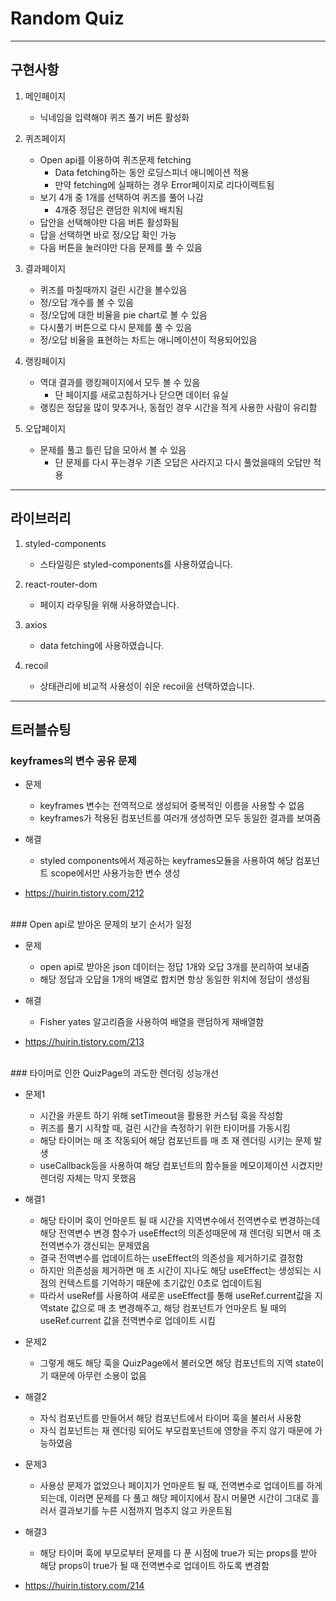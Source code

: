 # Random Quiz

---

## 구현사항

1. 메인페이지

   - 닉네임을 입력해야 퀴즈 풀기 버튼 활성화

2. 퀴즈페이지

   - Open api를 이용하여 퀴즈문제 fetching
     - Data fetching하는 동안 로딩스피너 애니메이션 적용
     - 만약 fetching에 실패하는 경우 Error페이지로 리다이렉트됨
   - 보기 4개 중 1개를 선택하여 퀴즈를 풀어 나감
     - 4개중 정답은 랜덤한 위치에 배치됨
   - 답안을 선택해야만 다음 버튼 활성화됨
   - 답을 선택하면 바로 정/오답 확인 가능
   - 다음 버튼을 눌러야만 다음 문제를 풀 수 있음

3. 결과페이지
   - 퀴즈를 마칠때까지 걸린 시간을 볼수있음
   - 정/오답 개수를 볼 수 있음
   - 정/오답에 대한 비율을 pie chart로 볼 수 있음
   - 다시풀기 버튼으로 다시 문제를 풀 수 있음
   - 정/오답 비율을 표현하는 차트는 애니메이션이 적용되어있음
4. 랭킹페이지

   - 역대 결과를 랭킹페이지에서 모두 볼 수 있음
     - 단 페이지를 새로고침하거나 닫으면 데이터 유실
   - 랭킹은 정답을 많이 맞추거나, 동점인 경우 시간을 적게 사용한 사람이 유리함

5. 오답페이지
   - 문제를 풀고 틀린 답을 모아서 볼 수 있음
     - 단 문제를 다시 푸는경우 기존 오답은 사라지고 다시 풀었을때의 오답만 적용

---

## 라이브러리

1. styled-components

   - 스타일링은 styled-components를 사용하였습니다.

2. react-router-dom

   - 페이지 라우팅을 위해 사용하였습니다.

3. axios

   - data fetching에 사용하였습니다.

4. recoil

   - 상태관리에 비교적 사용성이 쉬운 recoil을 선택하였습니다.

---

## 트러블슈팅

### keyframes의 변수 공유 문제

- 문제

  - keyframes 변수는 전역적으로 생성되어 중복적인 이름을 사용할 수 없음
  - keyframes가 적용된 컴포넌트를 여러개 생성하면 모두 동일한 결과를 보여줌

- 해결

  - styled components에서 제공하는 keyframes모듈을 사용하여 해당 컴포넌트 scope에서만 사용가능한 변수 생성

- https://huirin.tistory.com/212


<br/>
### Open api로 받아온 문제의 보기 순서가 일정

- 문제

  - open api로 받아온 json 데이터는 정답 1개와 오답 3개를 분리하여 보내줌
  - 해당 정답과 오답을 1개의 배열로 합치면 항상 동일한 위치에 정답이 생성됨

- 해결

  - Fisher yates 알고리즘을 사용하여 배열을 랜덤하게 재배열함

- https://huirin.tistory.com/213


<br/>
### 타이머로 인한 QuizPage의 과도한 렌더링 성능개선

- 문제1

  - 시간을 카운트 하기 위해 setTimeout을 활용한 커스텀 훅을 작성함
  - 퀴즈를 풀기 시작할 때, 걸린 시간을 측정하기 위한 타이머를 가동시킴
  - 해당 타이머는 매 초 작동되어 해당 컴포넌트를 매 초 재 렌더링 시키는 문제 발생
  - useCallback등을 사용하여 해당 컴포넌트의 함수들을 메모이제이션 시켰지만 렌더링 자체는 막지 못했음

- 해결1

  - 해당 타이머 훅이 언마운트 될 때 시간을 지역변수에서 전역변수로 변경하는데 해당 전역변수 변경 함수가 useEffect의 의존성때문에 재 렌더링 되면서 매 초 전역변수가 갱신되는 문제였음
  - 결국 전역변수를 업데이트하는 useEffect의 의존성을 제거하기로 결정함
  - 하지만 의존성을 제거하면 매 초 시간이 지나도 해당 useEffect는 생성되는 시점의 컨텍스트를 기억하기 때문에 초기값인 0초로 업데이트됨
  - 따라서 useRef를 사용하여 새로운 useEffect를 통해 useRef.current값을 지역state 값으로 매 초 변경해주고, 해당 컴포넌트가 언마운트 될 때의 useRef.current 값을 전역변수로 업데이트 시킴

- 문제2

  - 그렇게 해도 해당 훅을 QuizPage에서 불러오면 해당 컴포넌트의 지역 state이기 때문에 아무런 소용이 없음

- 해결2

  - 자식 컴포넌트를 만들어서 해당 컴포넌트에서 타이머 훅을 불러서 사용함
  - 자식 컴포넌트는 재 렌더링 되어도 부모컴포넌트에 영향을 주지 않기 때문에 가능하였음

- 문제3
  - 사용상 문제가 없었으나 페이지가 언마운트 될 때, 전역변수로 업데이트를 하게 되는데, 이러면 문제를 다 풀고 해당 페이지에서 잠시 머물면 시간이 그대로 흘러서 결과보기를 누른 시점까지 멈추지 않고 카운트됨
- 해결3

  - 해당 타이머 훅에 부모로부터 문제를 다 푼 시점에 true가 되는 props를 받아 해당 props이 true가 될 때 전역변수로 업데이트 하도록 변경함

- https://huirin.tistory.com/214
